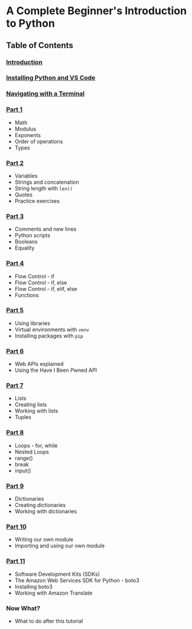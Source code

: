 # A Complete Beginner's Introduction to Python

## Table of Contents

### [Introduction](introduction.md)

### [Installing Python and VS Code](installing-python-and-vscode.md)

### [Navigating with a Terminal](navigating-with-a-terminal.md)

### [Part 1](part1.md)

- Math
- Modulus
- Exponents
- Order of operations
- Types

### [Part 2](part2.md)

- Variables
- Strings and concatenation
- String length with `len()`
- Quotes
- Practice exercises

### [Part 3](part3.md)

- Comments and new lines
- Python scripts
- Booleans
- Equality

### [Part 4](part4.md)

- Flow Control - if 
- Flow Control - if, else
- Flow Control - if, elif, else
- Functions

### [Part 5](part5.md) 

- Using libraries
- Virtual environments with `venv`
- Installing packages with `pip`

### [Part 6](part6.md)

- Web APIs explained
- Using the Have I Been Pwned API

### [Part 7](part7.md)
- Lists
- Creating lists
- Working with lists
- Tuples

### [Part 8](part8.md)
- Loops - for, while
- Nested Loops
- range()
- break
- input()

### [Part 9](part9.md)

- Dictionaries
- Creating dictionaries
- Working with dictionaries

### [Part 10](part10.md)

- Writing our own module
- Importing and using our own module

### [Part 11](part11.md)

- Software Development Kits (SDKs)
- The Amazon Web Services SDK for Python - boto3
- Installing boto3
- Working with Amazon Translate 

### Now What?

- What to do after this tutorial
